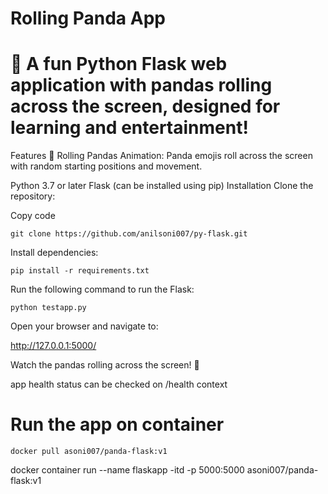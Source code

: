 # Rolling Panda App 
# 🐼 A fun Python Flask web application with pandas rolling across the screen, designed for learning and entertainment!

Features 🐼 Rolling Pandas Animation: Panda emojis roll across the screen with random starting positions and movement. 

Python 3.7 or later Flask (can be installed using pip) Installation Clone the repository:

Copy code 

```
git clone https://github.com/anilsoni007/py-flask.git
```

Install dependencies:
```
pip install -r requirements.txt
```

Run the following command to run the Flask:

```
python testapp.py
```

Open your browser and navigate to:

http://127.0.0.1:5000/

Watch the pandas rolling across the screen! 🐼

app health status can be checked on /health context

# Run the app on container
```
docker pull asoni007/panda-flask:v1
```
docker container run --name flaskapp -itd -p 5000:5000 asoni007/panda-flask:v1
```
```
